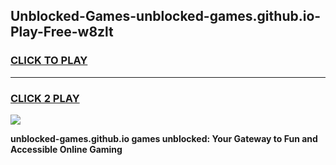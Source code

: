 
## Unblocked-Games-unblocked-games.github.io-Play-Free-w8zlt
<h3>
<a href="https://premium76.site?title=unblocked-games.github.io&ref=20A">CLICK TO PLAY</a></h3>
<hr>

<h3>
<a href="https://premium76.site?title=unblocked-games.github.io&ref=20A">CLICK 2 PLAY</a>
  
</h3>

<a href="https://premium76.site?title=unblocked-games.github.io&ref=20A"><img src="https://clearcache.store/games.png"></a>


**unblocked-games.github.io games unblocked: Your Gateway to Fun and Accessible Online Gaming**
